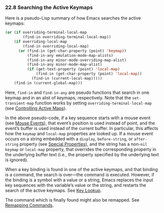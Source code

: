 

### 22.8 Searching the Active Keymaps

Here is a pseudo-Lisp summary of how Emacs searches the active keymaps:

```lisp
(or (if overriding-terminal-local-map
        (find-in overriding-terminal-local-map))
    (if overriding-local-map
        (find-in overriding-local-map)
      (or (find-in (get-char-property (point) 'keymap))
          (find-in-any emulation-mode-map-alists)
          (find-in-any minor-mode-overriding-map-alist)
          (find-in-any minor-mode-map-alist)
          (if (get-text-property (point) 'local-map)
              (find-in (get-char-property (point) 'local-map))
            (find-in (current-local-map)))))
    (find-in (current-global-map)))
```

Here, `find-in` and `find-in-any` are pseudo functions that search in one keymap and in an alist of keymaps, respectively. Note that the `set-transient-map` function works by setting `overriding-terminal-local-map` (see [Controlling Active Maps](Controlling-Active-Maps.html)).

In the above pseudo-code, if a key sequence starts with a mouse event (see [Mouse Events](Mouse-Events.html)), that event’s position is used instead of point, and the event’s buffer is used instead of the current buffer. In particular, this affects how the `keymap` and `local-map` properties are looked up. If a mouse event occurs on a string embedded with a `display`, `before-string`, or `after-string` property (see [Special Properties](Special-Properties.html)), and the string has a non-`nil` `keymap` or `local-map` property, that overrides the corresponding property in the underlying buffer text (i.e., the property specified by the underlying text is ignored).

When a key binding is found in one of the active keymaps, and that binding is a command, the search is over—the command is executed. However, if the binding is a symbol with a value or a string, Emacs replaces the input key sequences with the variable’s value or the string, and restarts the search of the active keymaps. See [Key Lookup](Key-Lookup.html).

The command which is finally found might also be remapped. See [Remapping Commands](Remapping-Commands.html).
